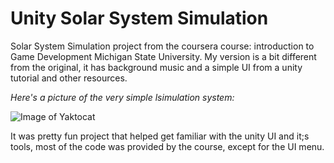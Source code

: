 # Unity Solar System Simulation


Solar System Simulation project from the coursera course: introduction to Game Development Michigan State University. 
My version is a bit different from the original, it has background music and a simple UI from a unity tutorial and 
other resources.


*Here's a picture of the very simple lsimulation system:*

![Image of Yaktocat](./simulation.gif)

It was pretty fun project that helped get familiar with the unity UI and it;s tools, most of 
the code was provided by the course, except for the UI menu.